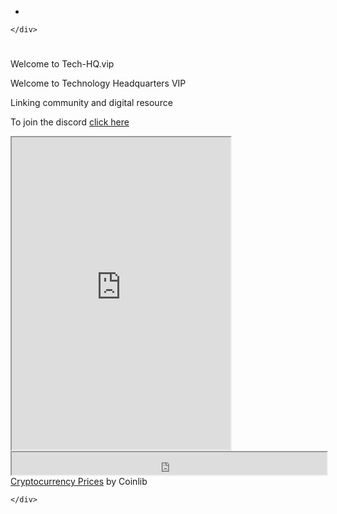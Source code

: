<!DOCTYPE html>
<html>

<head>
  <meta charset="utf-8">
  <meta name="viewport" content="width=device-width, initial-scale=1.0">
  <title>tech-hq.vip</title>
  <link rel="stylesheet" href="https://stackedit.io/style.css" />
</head>

<body class="stackedit">
  <div class="stackedit__left">
    <div class="stackedit__toc">
      
<ul>
<li></li>
</ul>

    </div>
  </div>
  <div class="stackedit__right">
    <div class="stackedit__html">
      <h1 id="section"></h1>
<p>Welcome to Tech-HQ.vip</p>
<p>Welcome to Technology Headquarters VIP</p>
<p>Linking community and digital resource</p>
<p>To join the discord <a href="https://discord.gg/GVDjBDa">click here</a></p>
<iframe src="https://discord.com/widget?id=511205633329201152&amp;theme=dark" width="350" height="500"></iframe>
<div><div><iframe src="https://widget.coinlib.io/widget?type=horizontal_v2&amp;theme=light&amp;pref_coin_id=1505&amp;invert_hover=" width="100%" height="36px" scrolling="auto" border="0"></iframe></div><div><a href="https://coinlib.io" target="_blank">Cryptocurrency Prices</a>&nbsp;by Coinlib</div></div>

    </div>
  </div>
</body>

</html>
